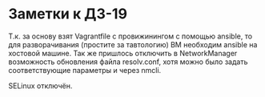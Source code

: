 # Заметки к ДЗ-19

Т.к. за основу взят Vagrantfile с провижинингом с помощью ansible, то для разворачивания (простите за тавтологию) ВМ необходим ansible на хостовой машине. Так же пришлось отключить в NetworkManager возможность обновления файла resolv.conf, хотя можно было задать соответствующие параметры и через nmcli.

SELinux отключён.